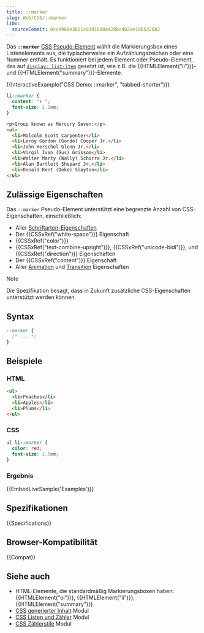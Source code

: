 ```yaml
---
title: ::marker
slug: Web/CSS/::marker
l10n:
  sourceCommit: 0cc9980e3b21c83d1800a428bc402ae1865326b2
---
```


Das **`::marker`** [CSS](/de/docs/Web/CSS) [Pseudo-Element](/de/docs/Web/CSS/Pseudo-elements) wählt die Markierungsbox eines Listenelements aus, die typischerweise ein Aufzählungszeichen oder eine Nummer enthält. Es funktioniert bei jedem Element oder Pseudo-Element, das auf [`display: list-item`](/de/docs/Web/CSS/display) gesetzt ist, wie z.B. die {{HTMLElement("li")}}- und {{HTMLElement("summary")}}-Elemente.

{{InteractiveExample("CSS Demo: ::marker", "tabbed-shorter")}}

```css interactive-example
li::marker {
  content: "✝ ";
  font-size: 1.2em;
}
```

```html interactive-example
<p>Group known as Mercury Seven:</p>
<ul>
  <li>Malcolm Scott Carpenter</li>
  <li>Leroy Gordon (Gordo) Cooper Jr.</li>
  <li>John Herschel Glenn Jr.</li>
  <li>Virgil Ivan (Gus) Grissom</li>
  <li>Walter Marty (Wally) Schirra Jr.</li>
  <li>Alan Bartlett Shepard Jr.</li>
  <li>Donald Kent (Deke) Slayton</li>
</ul>
```

## Zulässige Eigenschaften

Das `::marker` Pseudo-Element unterstützt eine begrenzte Anzahl von CSS-Eigenschaften, einschließlich:

- Aller [Schriftarten-Eigenschaften](/de/docs/Web/CSS/CSS_fonts)
- Der {{CSSxRef("white-space")}} Eigenschaft
- {{CSSxRef("color")}}
- {{CSSxRef("text-combine-upright")}}, {{CSSxRef("unicode-bidi")}}, und {{CSSxRef("direction")}} Eigenschaften
- Der {{CSSxRef("content")}} Eigenschaft
- Aller [Animation](/de/docs/Web/CSS/CSS_animations#properties) und [Transition](/de/docs/Web/CSS/CSS_transitions#properties) Eigenschaften

> [!NOTE]
> Die Spezifikation besagt, dass in Zukunft zusätzliche CSS-Eigenschaften unterstützt werden können.

## Syntax

```css
::marker {
  /* ... */
}
```

## Beispiele

### HTML

```html
<ul>
  <li>Peaches</li>
  <li>Apples</li>
  <li>Plums</li>
</ul>
```

### CSS

```css
ul li::marker {
  color: red;
  font-size: 1.5em;
}
```

### Ergebnis

{{EmbedLiveSample('Examples')}}

## Spezifikationen

{{Specifications}}

## Browser-Kompatibilität

{{Compat}}

## Siehe auch

- HTML-Elemente, die standardmäßig Markierungsboxen haben: {{HTMLElement("ol")}}, {{HTMLElement("li")}}, {{HTMLElement("summary")}}
- [CSS generierter Inhalt](/de/docs/Web/CSS/CSS_generated_content) Modul
- [CSS Listen und Zähler](/de/docs/Web/CSS/CSS_lists) Modul
- [CSS Zählerstile](/de/docs/Web/CSS/CSS_counter_styles) Modul

